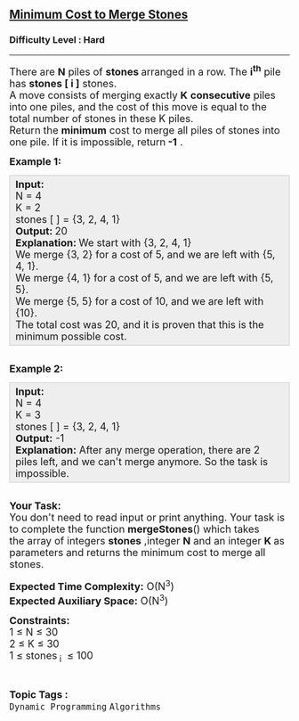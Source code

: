 <h2><a href="https://practice.geeksforgeeks.org/problems/minimum-cost-to-merge-stones/1?page=9&difficulty[]=2&sortBy=submissions">Minimum Cost to Merge Stones</a></h2><h3>Difficulty Level : Hard</h3><hr><div class="problems_problem_content__Xm_eO"><p><span style="font-size:18px">There are <strong>N</strong>&nbsp;piles of <strong>stones </strong>arranged in a row. The <strong>i<sup>th</sup></strong>&nbsp;pile has <strong>stones [ i ]</strong> stones.<br>
A move consists of merging exactly <strong>K</strong> <strong>consecutive</strong> piles into one piles, and the cost of this move is equal to the total number of stones in these K piles.<br>
Return the <strong>minimum</strong> cost to merge all piles of stones into one&nbsp;pile. If it is impossible, return<strong> -1</strong>&nbsp;.</span></p>

<p><strong><span style="font-size:18px">Example 1:</span></strong></p>

<div style="background: rgb(238, 238, 238); border: 1px solid rgb(204, 204, 204); padding: 5px 10px; --darkreader-inline-bgimage: initial; --darkreader-inline-bgcolor:#222426; --darkreader-inline-border-top:#3e4446; --darkreader-inline-border-right:#3e4446; --darkreader-inline-border-bottom:#3e4446; --darkreader-inline-border-left:#3e4446;"><span style="font-size:18px"><strong>Input:</strong><br>
N = 4<br>
K = 2<br>
stones [ ] = {3, 2, 4, 1}<br>
<strong>Output:&nbsp;</strong>20<br>
<strong>Explanation:&nbsp;</strong>We start with {3, 2, 4, 1}<br>
We merge {3, 2} for a cost of 5, and we are left with {5, 4, 1}.<br>
We merge {4, 1} for a cost of 5, and we are left with {5, 5}.<br>
We merge {5, 5} for a cost of 10, and we are left with {10}.<br>
The total cost was 20, and it is proven that this is the minimum possible cost.</span></div>

<p><br>
<span style="font-size:18px"><strong>Example 2:</strong></span></p>

<div style="background: rgb(238, 238, 238); border: 1px solid rgb(204, 204, 204); padding: 5px 10px; --darkreader-inline-bgimage: initial; --darkreader-inline-bgcolor:#222426; --darkreader-inline-border-top:#3e4446; --darkreader-inline-border-right:#3e4446; --darkreader-inline-border-bottom:#3e4446; --darkreader-inline-border-left:#3e4446;"><span style="font-size:18px"><strong>Input:</strong><br>
N = 4<br>
K = 3<br>
stones [ ] = {3, 2, 4, 1}<br>
<strong>Output:</strong>&nbsp;-1<br>
<strong>Explanation:</strong>&nbsp;After any merge operation, there are 2 piles left, and we can't merge anymore. So the task is impossible.</span></div>

<p><br>
<span style="font-size:18px"><strong>Your Task:</strong><br>
You don't need to read input or print anything. Your task is to complete the function <strong>mergeStones</strong>()&nbsp;which takes the&nbsp;array of&nbsp;integers <strong>stones</strong>&nbsp;,integer&nbsp;<strong>N</strong> and an integer <strong>K&nbsp;</strong>as parameters and returns the minimum cost to merge all stones.</span></p>

<p><span style="font-size:18px"><strong>Expected Time Complexity:</strong>&nbsp;O(N<sup>3</sup>)<br>
<strong>Expected Auxiliary Space:</strong>&nbsp;O(N<sup>3</sup>)</span></p>

<p><span style="font-size:18px"><strong>Constraints:</strong><br>
1 ≤ N ≤ 30<br>
2 ≤ K&nbsp;≤ 30<br>
1 ≤ stones</span>&nbsp;<span style="font-size:18px"><sub>i</sub></span><span style="font-size:18px">&nbsp; ≤ 100</span></p>
</div><br><p><span style=font-size:18px><strong>Topic Tags : </strong><br><code>Dynamic Programming</code>&nbsp;<code>Algorithms</code>&nbsp;
